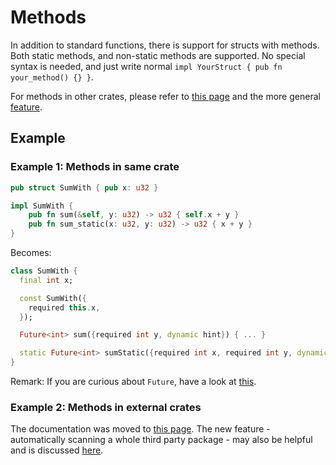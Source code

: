 # Methods

In addition to standard functions,
there is support for structs with methods. Both static methods, and non-static methods are supported.
No special syntax is needed, and just write normal `impl YourStruct { pub fn your_method() {} }`.

For methods in other crates, please refer to [this page](../third-party/manual/external-types) and the more general [feature](../third-party).

## Example

### Example 1: Methods in same crate

```rust
pub struct SumWith { pub x: u32 }

impl SumWith {
    pub fn sum(&self, y: u32) -> u32 { self.x + y }
    pub fn sum_static(x: u32, y: u32) -> u32 { x + y }
}
```

Becomes:

```dart
class SumWith {
  final int x;

  const SumWith({
    required this.x,
  });

  Future<int> sum({required int y, dynamic hint}) { ... }

  static Future<int> sumStatic({required int x, required int y, dynamic hint}) { ... }
}
```

Remark: If you are curious about `Future`, have a look at [this](../concurrency/async-dart).

### Example 2: Methods in external crates

The documentation was moved to [this page](../third-party/manual/external-types).
The new feature - automatically scanning a whole third party package - may also be helpful and is discussed [here](../third-party).

